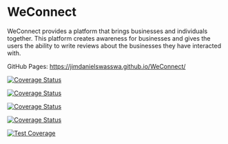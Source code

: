 # WeConnect
WeConnect provides a platform that brings businesses and individuals together. This platform creates awareness for businesses and gives the users the ability to write reviews about the businesses they have interacted with. 


GitHub Pages: https://jimdanielswasswa.github.io/WeConnect/


[![Coverage Status](https://.io/repos/github///badge.svg?branch=master)](https://.io/github//?branch=master)

[![Coverage Status](https://.io/repos/github///badge.svg?branch=master)](https://.io/github//?branch=develop)

[![Coverage Status](https://.io/repos/github///badge.svg?branch=master)](https://.io/github//?branch=feature/api_v1_branch)

[![Coverage Status](https://.io/repos/github///badge.svg?branch=master)](https://.io/github//?branch=feature/ui_branch)

[![Test Coverage](https://api.codeclimate.com/v1/badges/a99a88d28ad37a79dbf6/test_coverage)](https://codeclimate.com/github/codeclimate/codeclimate/test_coverage)
